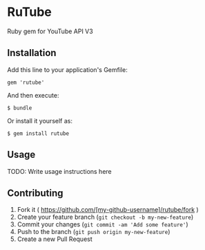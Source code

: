 # RuTube
Ruby gem for YouTube API V3

## Installation

Add this line to your application's Gemfile:

    gem 'rutube'

And then execute:

    $ bundle

Or install it yourself as:

    $ gem install rutube

## Usage

TODO: Write usage instructions here

## Contributing

1. Fork it ( https://github.com/[my-github-username]/rutube/fork )
2. Create your feature branch (`git checkout -b my-new-feature`)
3. Commit your changes (`git commit -am 'Add some feature'`)
4. Push to the branch (`git push origin my-new-feature`)
5. Create a new Pull Request
